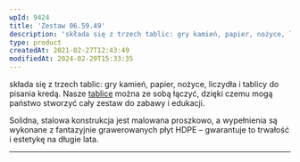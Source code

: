 ```yaml
---
wpId: 9424
title: 'Zestaw 06.59.49'
description: 'składa się z trzech tablic: gry kamień, papier, nożyce, liczydła i tablicy do pisania kredą. Nasze tablice można ze sobą łączyć, dzięki czemu mogą państwo stworzyć cały zestaw do zabawy i edukacji. Solidna, stalowa konstrukcja jest malowana proszkowo, a wypełnienia są wykonane z fantazyjnie grawerowanych płyt HDPE – gwarantuje to trwałość i estetykę na długie ...'
type: product
createdAt: 2021-02-27T12:43:49
modifiedAt: 2024-02-29T15:33:35
---
```



składa się z trzech tablic: gry kamień, papier, nożyce, liczydła i tablicy do pisania kredą. Nasze [tablice](https://comes.pl/kategoria/place-zabaw/tablice-edukacyjne/) można ze sobą łączyć, dzięki czemu mogą państwo stworzyć cały zestaw do zabawy i edukacji.

Solidna, stalowa konstrukcja jest malowana proszkowo, a wypełnienia są wykonane z fantazyjnie grawerowanych płyt HDPE – gwarantuje to trwałość i estetykę na długie lata.

* * *